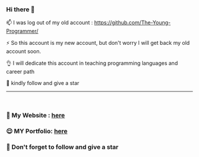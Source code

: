 ### Hi there 👋

<!--
**The-Young-Programer/The-Young-Programer** is a ✨ _special_ ✨ repository because its `README.md` (this file) appears on your GitHub profile.
-->

📫 I was log out of my old account : https://github.com/The-Young-Programmer/

⚡ So this account is my new account, but don't worry I will get back my old account soon.

👌 I will dedicate this account in teaching programming languages and career path

🙏 kindly follow and give a star


<!--
- 🔭 I’m currently working on ...
- 🌱 I’m currently learning ...
- 👯 I’m looking to collaborate on ...
- 🤔 I’m looking for help with ...
- 💬 Ask me about ...
- 📫 How to reach me: ...
- 😄 Pronouns: ...
- ⚡ Fun fact: 
-->
<hr><br>


### 💫 My Website : <a href="https://the-young-programer.github.io/The-Young-Programer/" target="blank"> here </a>

### 😌 MY Portfolio: <a href="https://nemonet-profile.netlify.app/" target="blank"> here </a>

### 🌟 Don't forget to follow and give a star

